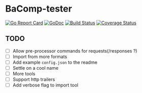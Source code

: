 # BaComp-tester

[![Go Report Card](https://goreportcard.com/badge/github.com/yazgazan/backomp)](https://goreportcard.com/report/github.com/yazgazan/backomp)
[![GoDoc](https://godoc.org/github.com/yazgazan/backomp?status.svg)](https://godoc.org/github.com/yazgazan/backomp)
[![Build Status](https://travis-ci.org/yazgazan/backomp.svg?branch=master)](https://travis-ci.org/yazgazan/backomp)
[![Coverage Status](https://coveralls.io/repos/github/yazgazan/backomp/badge.svg?branch=master)](https://coveralls.io/github/yazgazan/backomp?branch=master)

## TODO

- [ ] Allow pre-processor commands for requests(/responses ?)
- [ ] Import from more formats
- [ ] Add example `config.json` to the readme
- [ ] Settle on a cool name
- [ ] More tools
- [ ] Support http trailers
- [ ] Add verbose flag to import tool